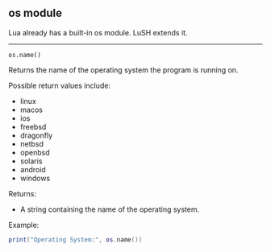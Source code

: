 ## os module

Lua already has a built-in os module. LuSH extends it.

---

`os.name()`

Returns the name of the operating system the program is running on.

Possible return values include:

- linux
- macos
- ios
- freebsd
- dragonfly
- netbsd
- openbsd
- solaris
- android
- windows

Returns:

* A string containing the name of the operating system.

Example:

```lua
print("Operating System:", os.name())
```

